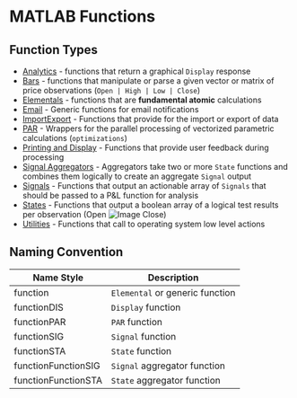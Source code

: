 # MATLAB Functions

## Function Types  
- [Analytics](https://github.com/mtompkins/openAlgo/tree/master/Matlab/Functions/Analytics) - functions that return a graphical `Display` response
- [Bars](https://github.com/mtompkins/openAlgo/tree/master/Matlab/Functions/Bars) - functions that manipulate or parse a given vector or matrix of price observations (`Open | High | Low | Close`)
- [Elementals](https://github.com/mtompkins/openAlgo/tree/master/Matlab/Functions/Elementals) - functions that are **fundamental atomic** calculations
- [Email](https://github.com/mtompkins/openAlgo/tree/master/Matlab/Functions/Email) - Generic functions for email notifications
- [ImportExport](https://github.com/mtompkins/openAlgo/tree/master/Matlab/Functions/ImportExport) - Functions that provide for the import or export of data
- [PAR](https://github.com/mtompkins/openAlgo/tree/master/Matlab/Functions/PAR) - Wrappers for the parallel processing of vectorized parametric calculations (`optimizations`)
- [Printing and Display](https://github.com/mtompkins/openAlgo/tree/master/Matlab/Functions/Printing%20and%20Display) - Functions that provide user feedback during processing
- [Signal Aggregators](https://github.com/mtompkins/openAlgo/tree/master/Matlab/Functions/Signal%20Aggregators) - Aggregators take two or more `State` functions and combines them logically to create an aggregate `Signal` output
- [Signals](https://github.com/mtompkins/openAlgo/tree/master/Matlab/Functions/Signals) - Functions that output an actionable array of `Signals` that should be passed to a P&L function for analysis
- [States](https://github.com/mtompkins/openAlgo/tree/master/Matlab/Functions/States) - Functions that output a boolean array of a logical test results per observation (Open ![Image](http://mathurl.com/q66m8ot.png) Close)
- [Utilities](https://github.com/mtompkins/openAlgo/tree/master/Matlab/Functions/Utilities) - Functions that call to operating system low level actions

## Naming Convention

| Name Style | Description |
| ---------- | ----------- |
|function|`Elemental` or generic function|
|functionDIS|`Display` function|
|functionPAR|`PAR` function|
|functionSIG|`Signal` function|
|functionSTA|`State` function|
|functionFunctionSIG|`Signal` aggregator function|
|functionFunctionSTA|`State` aggregator function|  
